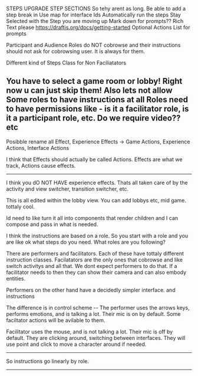 STEPS UPGRADE
  STEP SECTIONS
    So tehy arent as long. Be able to add a step break in
  Use map for interface Ids
  Automatically run the steps
  Stay Selected with the Step you are moving up
  Mark down for prompts?? Rich Text please https://draftjs.org/docs/getting-started
  Optional Actions List for prompts

  Participant and Audience Roles do NOT cobrowse and their instructions should not ask for cobrowsing user. It is always for them. 

  Different kind of Steps Class for Non Faciliatators

  You have to select a game room or lobby! Right now u can just skip them!
  Also lets not allow Some roles to have instructions at all
  Roles need to have permissions like - is it a facilitator role, is it a participant role, etc. Do we require video?? etc
--

Posibble rename all Effect, Experience Effects -> Game Actions, Experience Actions, Interface Actions

I think that Effects should actually be called Actions. Effects are what we track, Actions cause effects.

---


I think you dO NOT HAVE experience effects. Thats all taken care of by the activity and view switcher, transition switcher, etc.

This is all edited within the lobby view. You can add lobbys etc, mid game. tottaly cool.

Id need to like turn it all into components that render children and I can compose and pass in what is needed. 

I think the instructions are based on a role. So you start with a role and you are like ok what steps do you need. What roles are you following? 

There are performers and facilitators. Each of these have tottaly different instruction classes. Facilatators are the only ones that cobrowse and like switch activitys and all that. We dont expect performers to do that. If a facilitator needs to then they can show their camera and can also embody entities. 

Performers on the  other hand have a decidedly simpler interface. and instructions

The difference is in control scheme -- The performer uses the arrows keys, performs emotions, and is talking a lot. Their mic is on by default. Some faciltator actions will be avilable to them.

Facilitator uses the mouse, and is not talking a lot. Their mic is off by default. They are clicking around, switching between interfaces. They will use point and click to move a character around if needed.

---

So instructions go linearly by role.

----


